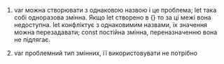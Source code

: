 1. var можна створювати з однаковою назвою і це проблема;
let така собі одноразова змінна. Якщо let створено в {} то за ці межі вона недоступна. let конфліктує з однаковимим назвами, їх значення можна перезадавати;
const постійна змінна, переназначенню вона не підлягає.

2. var проблемний тип змінних, її використовувати не потрібно 